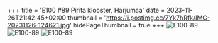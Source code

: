 +++
title = 'E100 #89 Pirita klooster, Harjumaa'
date = 2023-11-26T21:42:45+02:00
thumbnail = 'https://i.postimg.cc/7Yk7hRfk/IMG-20231126-124621.jpg'
hidePageThumbnail = true
+++
![E100-89](https://i.postimg.cc/vB4776sw/IMG-20231126-124232.jpg)
![E100-89](https://i.postimg.cc/KYR3CSsn/IMG-20231126-124411.jpg)
![E100-89](https://i.postimg.cc/7Yk7hRfk/IMG-20231126-124621.jpg)